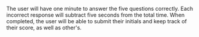 The user will have one minute to answer the five questions correctly. Each incorrect response will subtract five seconds from the total time. When completed, the user will be able to submit their initials and keep track of their score, as well as other's.